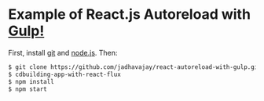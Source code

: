 # Example of React.js Autoreload with [Gulp!](http://gulpjs.com/)

First, install [git](http://git-scm.com/downloads) and [node.js](https://nodejs.org/). Then:

```sh
$ git clone https://github.com/jadhavajay/react-autoreload-with-gulp.git
$ cdbuilding-app-with-react-flux
$ npm install
$ npm start
```
